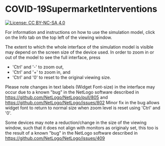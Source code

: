 # COVID-19SupermarketInterventions

[![License: CC BY-NC-SA 4.0](https://img.shields.io/badge/License-CC_BY--NC--SA_4.0-lightgrey.svg)](https://creativecommons.org/licenses/by-nc-sa/4.0/)

For information and instructions on how to use the simulation model, click on the Info tab on the top left of the viewing window.

The extent to which the whole interface of the simulation model is visible may depend on the screen size of the device used. 
In order to zoom in or out of the model to see the full interface, press
- 'Ctrl' and '-' to zoom out, 
- 'Ctrl' and '+' to zoom in, and 
- 'Ctrl' and '0' to reset to the original viewing size. 

Please note changes in text labels (Widget Font-size) in the interface may occur due to a known "bug" in the NetLogo software described in https://github.com/NetLogo/NetLogo/pull/805 and https://github.com/NetLogo/NetLogo/issues/802
Minor fix in the bug allows widget font to return to normal size when zoom level is reset using 'Ctrl' and '0'.

Some devices may note a reduction/change in the size of the viewing window, such that it does not align with monitors as originaly set, this too is the result of a known "bug" in the NetLogo software described in https://github.com/NetLogo/NetLogo/issues/409
